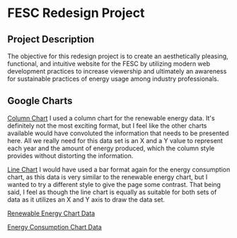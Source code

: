 # FESC Redesign Project

## Project Description

The objective for this redesign project is to create an aesthetically pleasing, functional, and intuitive website for the FESC by utilizing modern web development practices to increase viewership and ultimately an awareness for sustainable practices of energy usage among industry professionals.


## Google Charts
[Column Chart](https://developers.google.com/chart/interactive/docs/gallery/columnchart)
I used a column chart for the renewable energy data. It's definitely not the most exciting format, 
but I feel like the other charts available would have convoluted the information that needs to be presented here. All we really need for this data set is an X and a Y value to represent each year and the amount of energy produced, which the column style provides without distorting the information. 


[Line Chart](https://developers.google.com/chart/interactive/docs/gallery/linechart)
I would have used a bar format again for the energy consumption chart, as this data is very similar to the renewable energy chart, but I wanted to try a different style to give the page some contrast. That being said, I feel as though the line chart is equally as suitable for both sets of data as it utilizes an X and Y axis to draw the data set. 

[Renewable Energy Chart Data](https://www.eia.gov/opendata/qb.php?category=40426&sdid=SEDS.REPRB.FL.A) 

[Energy Consumption Chart Data](https://www.eia.gov/opendata/qb.php?category=40236&sdid=SEDS.TETCB.FL.A)
